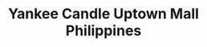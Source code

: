 ---
title: "Yankee Candle Uptown Mall Philippines"
url: /taguig/yankee-candle-uptown-mall-philippines/
shop: candles
---